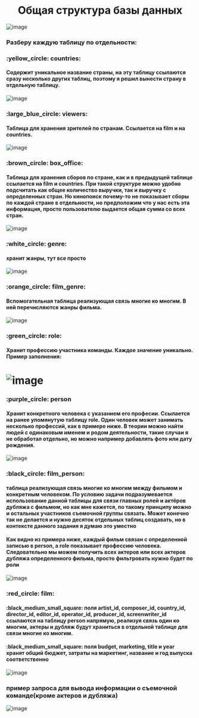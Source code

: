 <h1 align="center">Общая структура базы данных</h1>


![image](https://user-images.githubusercontent.com/104313537/224201910-b5d3e9e4-718f-4dd7-a817-a0c1c5aa2f9d.png)

<h3>Разберу каждую таблицу по отдельности:</h3>
<h3>:yellow_circle: countries:</h3>
<h4>Содержит уникальное название страны, на эту таблицу ссылаются сразу несколько других таблиц, поэтому я решил вынести страну в отдельную таблицу. </h4>

![image](https://user-images.githubusercontent.com/104313537/224197109-9075e0d3-be72-40ad-a6f7-928e0c08120a.png)

<h3>:large_blue_circle: viewers:</h3>
<h4>Таблица для хранения зрителей по странам. Ссылается на film и на countries.</h4>

![image](https://user-images.githubusercontent.com/104313537/224204040-d300c398-ddb7-419a-b24c-113aa6e1b1e2.png)

<h3>:brown_circle: box_office:</h3>
<h4>Таблица для хранения сборов по стране, как и в предыдущей таблице ссылается на film и countries. При такой структуре можно удобно подсчитать как общее количество выручки, так и выручку с определенных стран. Но кинопоиск почему-то не показывает сборы по каждой стране в отдельности, но предположим что у нас есть эта информация, просто пользователю выдается общая сумма со всех стран.</h4>

![image](https://user-images.githubusercontent.com/104313537/224204848-8305810f-527d-43ed-891f-ff53dd51a1cb.png)

<h3>:white_circle: genre:</h3>
<h4>хранит жанры, тут все просто</h4>

![image](https://user-images.githubusercontent.com/104313537/224197005-42246027-4df3-4f74-a012-0aa728271fd4.png)

<h3>:orange_circle: film_genre:</h3>
<h4>Вспомогательная таблица реализующая связь многие ко многим. В ней перечисляются жанры фильма.</h4>

![image](https://user-images.githubusercontent.com/104313537/224205231-74dd07bb-7bfc-4d99-be58-a6d5f677e28f.png)

<h3>:green_circle: role:</h3>
<h4>Хранит профессию участника команды. Каждое значение уникально. Пример заполнения:</h4>

# ![image](https://user-images.githubusercontent.com/104313537/224196802-17916a1b-40e6-4703-ac99-d682d42e8eaa.png)

<h3>:purple_circle: person</h3>
<h4>Хранит конкретного человека с указанием его професии. Ссылается на ранее упомянутую таблицу role. Один человек может занимать несколько профессий, как в примере ниже. В теории можно найти людей с одинаковым именем и родом деятельности, такие случаи я не обработал отдельно, но можно например добавлять фото или дату рождения.</h4>

![image](https://user-images.githubusercontent.com/104313537/224197775-ee5bd870-50cf-4d77-bbbc-256e1849879e.png)

<h3>:black_circle: film_person:</h3>
<h4>таблица реализующая связь многие ко многим между фильмом и конкретным человеком. По условию задачи подразумевается использование данной таблицы для связи главных ролей и актёров дубляжа с фильмом, но как мне кажется, по такому принципу можно и остальных участников съемочной группы связать. Может конечно так не делается и нужно десяток отдельных таблиц создавать, но в контексте данного задания я думаю это уместно</h4>
<h4>Как видно из примера ниже, каждый фильм связан с определенной записью в person, а role показывает профессию человека.
Следовательно мы можем получить всех актеров или всех актеров дубляжа определенного фильма, просто фильтровать нужно будет по роли</h4>


![image](https://user-images.githubusercontent.com/104313537/224202955-fe6a32c1-93f0-4816-8f36-994a1047c8f4.png)


<h3>:red_circle: film:</h3>
<h4>:black_medium_small_square: поля artist_id, composer_id, country_id, director_id, editor_id, operator_id, producer_id, screenwriter_id ссылаются на таблицу person напрямую, реализуя связь один ко многим, актеры и дубляж будут храниться в отдельной таблице для связи многие ко многим.</h4>
<h4>:black_medium_small_square: поля budget, marketing, title и year хранят общий бюджет, затраты на маркетинг, название и год выпуска соответственно</h4>

![image](https://user-images.githubusercontent.com/104313537/224200071-5247f7b2-3829-4c97-b8b8-c69164ea949a.png)

<h3>пример запроса для вывода информации о съемочной команде(кроме актеров и дубляжа)</h3>

![image](https://user-images.githubusercontent.com/104313537/224400971-98fcf031-0c6a-436c-8c4d-f62c08248173.png)
